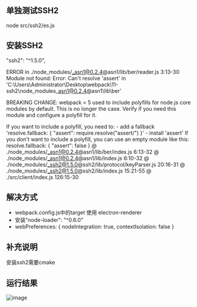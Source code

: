 ﻿## 单独测试SSH2
node src/ssh2/es.js


## 安装SSH2
"ssh2": "^1.5.0",

ERROR in ./node_modules/_asn1@0.2.4@asn1/lib/ber/reader.js 3:13-30
Module not found: Error: Can't resolve 'assert' in 'C:\Users\Administrator\Desktop\webpack\11-ssh2\node_modules\_asn1@0.2.4@asn1\lib\ber'

BREAKING CHANGE: webpack < 5 used to include polyfills for node.js core modules by default.
This is no longer the case. Verify if you need this module and configure a polyfill for it.

If you want to include a polyfill, you need to:
        - add a fallback 'resolve.fallback: { "assert": require.resolve("assert/") }'
        - install 'assert'
If you don't want to include a polyfill, you can use an empty module like this:
        resolve.fallback: { "assert": false }
 @ ./node_modules/_asn1@0.2.4@asn1/lib/ber/index.js 6:13-32
 @ ./node_modules/_asn1@0.2.4@asn1/lib/index.js 6:10-32
 @ ./node_modules/_ssh2@1.5.0@ssh2/lib/protocol/keyParser.js 20:16-31
 @ ./node_modules/_ssh2@1.5.0@ssh2/lib/index.js 15:21-55
 @ ./src/client/index.js 126:15-30


## 解决方式
- webpack.config.js中的target 使用 electron-renderer
- 安装"node-loader": "^0.6.0"
- webPreferences: { nodeIntegration: true, contextIsolation: false }

## 补充说明
安装ssh2需要cmake


## 运行结果
![image](https://github.com/aweitian/react-wepack/blob/master/shell.png)